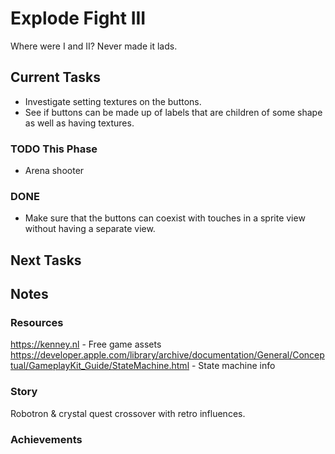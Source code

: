 # Explode Fight III
Where were I and II? Never made it lads.

## Current Tasks
- Investigate setting textures on the buttons.
- See if buttons can be made up of labels that are children of some shape as well as having textures.

### TODO This Phase
- Arena shooter

### DONE
- Make sure that the buttons can coexist with touches in a sprite view without having a separate view.

## Next Tasks

## Notes

### Resources
https://kenney.nl - Free game assets  
https://developer.apple.com/library/archive/documentation/General/Conceptual/GameplayKit_Guide/StateMachine.html - State machine info  

### Story
Robotron & crystal quest crossover with retro influences.

### Achievements
